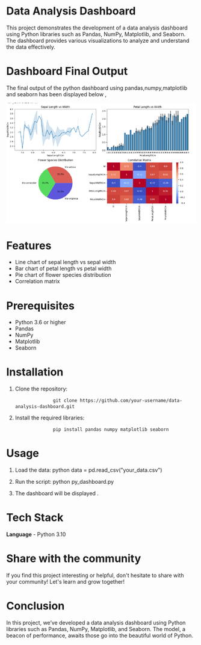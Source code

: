 
# Data Analysis Dashboard

This project demonstrates the development of a data analysis dashboard using Python libraries such as Pandas, NumPy, Matplotlib, and Seaborn. The dashboard provides various visualizations to analyze and understand the data effectively.

# Dashboard Final Output 

The final output of the python dashboard using pandas,numpy,matplotlib and seaborn has been displayed below ,

![Screenshot](dashboard_output_img.png)

# Features

* Line chart of sepal length vs sepal width
* Bar chart of petal length vs petal width
* Pie chart of flower species distribution
* Correlation matrix

# Prerequisites

* Python 3.6 or higher
* Pandas
* NumPy
* Matplotlib
* Seaborn

# Installation

1. Clone the repository:


                     git clone https://github.com/your-username/data-analysis-dashboard.git

3. Install the required libraries:


                     pip install pandas numpy matplotlib seaborn

# Usage

1. Load the data:
   python data = pd.read_csv("your_data.csv")

2. Run the script:
   python py_dashboard.py

3. The dashboard will be displayed .

# Tech Stack

**Language** - Python 3.10



# Share with the community

If you find this project interesting or helpful, don't hesitate to share with your community! Let's learn and grow together! 



# Conclusion 

In this project, we’ve developed a data analysis dashboard using Python libraries such as Pandas, NumPy, Matplotlib, and Seaborn. The model, a beacon of performance, awaits those go into the beautiful world of Python.
